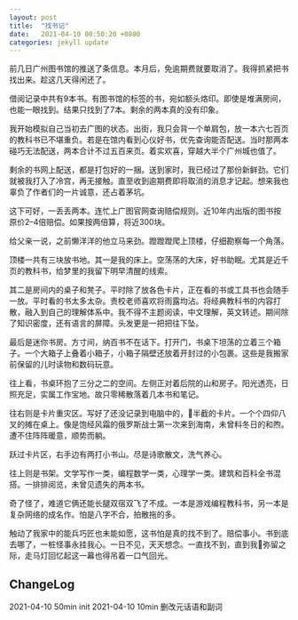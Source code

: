 ```yaml
---
layout: post
title:  "找书记"
date:   2021-04-10 00:50:20 +0800
categories: jekyll update
---
```

前几日广州图书馆的推送了条信息。本月后，免逾期费就要取消了。我得抓紧把书找出来。趁这几天得闲还了。

借阅记录中共有9本书。有图书馆的标签的书，宛如额头烙印。即使是堆满房间，也能一眼找到。结果只找到了7本。剩余的两本真的没有印象。

我开始模拟自己当初去广图的状态。出街，我只会背一个单肩包，放一本六七百页的教科书已不堪重负。若是在馆内看到心仪好书，优先查询能否配送。当时那两本碰巧无法配送，两本合计不过五百来页。着实欢喜，穿越大半个广州城也值了。

剩余的书网上配送，都是打包好的一捆。送到家时，我已经过了那份新鲜劲。它们就被我打入了冷宫，再无接触。直至收到逾期费即将取消的消息才记起。想来我也辜负了作者们的一片诚意，还占着茅坑。

这下可好，一丢丢两本。连忙上广图官网查询赔偿规则。近10年内出版的图书按原价2–4倍赔偿。如果按两倍算，将近300块。

给父亲一说，之前懒洋洋的他立马来劲。蹬蹬蹬爬上顶楼，仔细勘察每一个角落。

顶楼一共有三块放书地。其一是我的床上。空荡荡的大床，好书助眠。尤其是近千页的教科书，给梦里的我留下明早清醒的线索。

其二是房间内的桌子和凳子。平时除了放各色卡片，正在看的书或工具书也会随手一放。平时看的书太多太杂。贵校老师喜欢将雨露均沾。将经典教科书的内容打散，融入到自己的理解体系中。我不得不主题阅读，中文理解，英文转述。期间除了知识密度，还有语言的屏障。头发更是一把把往下坠。

最后是迷你书房。方寸间，纳百书不在话下。打开门，书桌下坦荡的立着三个箱子。一个大箱子上叠着小箱子，小箱子隔壁还放着开封过的小包裹。这些是我搬家前保留的儿时读物和数码玩意。

往上看，书桌环抱了三分之二的空间。左侧正对着后院的山和房子。阳光透亮，日照充足，实属工作宝地。故只零稀散落着几本书和笔记。

往右则是卡片重灾区。写好了还没记录到电脑中的，半截的卡片。一个个四仰八叉的摊在桌上。像是饱经风霜的俄罗斯战士第一次来到海南，未曾料冬日的和煦。遭不住阵阵暖意，顺势而躺。

跃过卡片区，右手边有两打小书山。尽是诗歌散文，洗气养心。

往上则是书架。文学写作一类，编程数学一类，心理学一类。建筑和百科全书混搭。一排排阅览，未曾见遗失的两本书。

奇了怪了，难道它俩还能长腿双宿双飞了不成。一本是游戏编程教科书，另一本是复杂网络的成名作。怕是八字不合，拍散拖的多。

触动了我家中的能兵巧匠也未能如愿，这书怕是真的找不到了。赔偿事小。书到底去哪了，一桩怪事永挂我心。一日不见，天天想念。一直找不到，直到我弥留之际，走马灯回忆起这一幕也得吊着一口气回光。

## ChangeLog

2021-04-10 50min init
2021-04-10 10min 删改元话语和副词